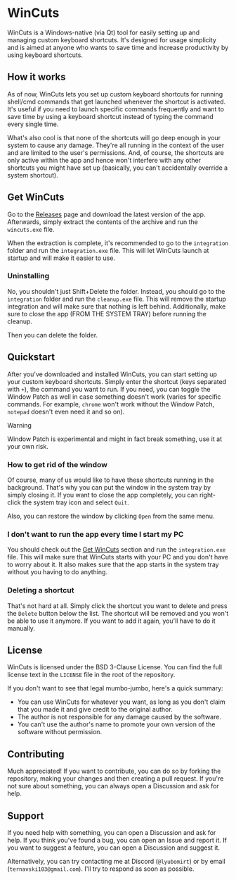 # WinCuts

WinCuts is a Windows-native (via Qt) tool for easily setting up and managing custom keyboard shortcuts. It's designed for usage simplicity and is aimed at anyone who wants to save time and increase productivity by using keyboard shortcuts. 

## How it works

As of now, WinCuts lets you set up custom keyboard shortcuts for running shell/cmd commands that get launched whenever the shortcut is activated. It's useful if you need to launch specific commands frequently and want to save time by using a keyboard shortcut instead of typing the command every single time.

What's also cool is that none of the shortcuts will go deep enough in your system to cause any damage. They're all running in the context of the user and are limited to the user's permissions. And, of course, the shortcuts are only active within the app and hence won't interfere with any other shortcuts you might have set up (basically, you can't accidentally override a system shortcut).

## Get WinCuts

Go to the [Releases](https://github.com/LyubomirT/wincuts/releases) page and download the latest version of the app. Afterwards, simply extract the contents of the archive and run the `wincuts.exe` file.

When the extraction is complete, it's recommended to go to the `integration` folder and run the `integration.exe` file. This will let WinCuts launch at startup and will make it easier to use.

### Uninstalling

No, you shouldn't just Shift+Delete the folder. Instead, you should go to the `integration` folder and run the `cleanup.exe` file. This will remove the startup integration and will make sure that nothing is left behind. Additionally, make sure to close the app (FROM THE SYSTEM TRAY) before running the cleanup.

Then you can delete the folder.

## Quickstart

After you've downloaded and installed WinCuts, you can start setting up your custom keyboard shortcuts. Simply enter the shortcut (keys separated with `+`), the command you want to run. If you need, you can toggle the Window Patch as well in case something doesn't work (varies for specific commands. For example, `chrome` won't work without the Window Patch, `notepad` doesn't even need it and so on).

> [!WARNING]
> Window Patch is experimental and might in fact break something, use it at your own risk.

### How to get rid of the window

Of course, many of us would like to have these shortcuts running in the background. That's why you can put the window in the system tray by simply closing it. If you want to close the app completely, you can right-click the system tray icon and select `Quit`.

Also, you can restore the window by clicking `Open` from the same menu.

### I don't want to run the app every time I start my PC

You should check out the [Get WinCuts](#get-wincuts) section and run the `integration.exe` file. This will make sure that WinCuts starts with your PC and you don't have to worry about it. It also makes sure that the app starts in the system tray without you having to do anything.

### Deleting a shortcut

That's not hard at all. Simply click the shortcut you want to delete and press the `Delete` button below the list. The shortcut will be removed and you won't be able to use it anymore. If you want to add it again, you'll have to do it manually.

## License

WinCuts is licensed under the BSD 3-Clause License. You can find the full license text in the `LICENSE` file in the root of the repository.

If you don't want to see that legal mumbo-jumbo, here's a quick summary:

- You can use WinCuts for whatever you want, as long as you don't claim that you made it and give credit to the original author.
- The author is not responsible for any damage caused by the software.
- You can't use the author's name to promote your own version of the software without permission.

## Contributing

Much appreciated! If you want to contribute, you can do so by forking the repository, making your changes and then creating a pull request. If you're not sure about something, you can always open a Discussion and ask for help.

## Support

If you need help with something, you can open a Discussion and ask for help. If you think you've found a bug, you can open an Issue and report it. If you want to suggest a feature, you can open a Discussion and suggest it.

Alternatively, you can try contacting me at Discord (`@lyubomirt`) or by email (`ternavski103@gmail.com`). I'll try to respond as soon as possible. 